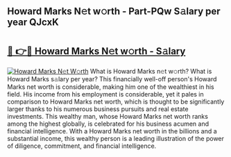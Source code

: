## Howard Marks N𝚎t w𝚘rth - Part-PQw S𝚊lary per year QJcxK

# <h2><a href="http://gc0kwr.nevu.top/?p=Howard+Marks">🔗 👉🔴 Howard Marks N𝚎t w𝚘rth - S𝚊lary</a></h2>

[![Howard Marks N𝚎t W𝚘rth](https://i.imgur.com/Oavwk0R.jpeg)](http://gc0kwr.nevu.top/?p=Howard+Marks)
What is Howard Marks n𝚎t w𝚘rth? What is Howard Marks s𝚊lary per year?
This financially well-off person's Howard Marks net worth is considerable, making him one of the wealthiest in his field. His income from his employment is considerable, yet it pales in comparison to Howard Marks net worth, which is thought to be significantly larger thanks to his numerous business pursuits and real estate investments. This wealthy man, whose Howard Marks net worth ranks among the highest globally, is celebrated for his business acumen and financial intelligence. With a Howard Marks net worth in the billions and a substantial income, this wealthy person is a leading illustration of the power of diligence, commitment, and financial intelligence.
